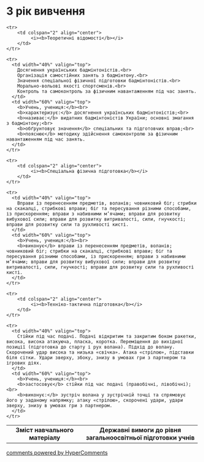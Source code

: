 <div id="hypercomments_widget" class="js-hypercomments-widget invisible"></div>

3 рік вивчення
=============================

<table>
  <body>
    <tr>
      <td width="40%" align="center">
        <b>Зміст навчального матеріалу</b>
      </td>
      <td width="60%" align="center" valign="top">
        <b>Державні вимоги до рівня загальноосвітньої підготовки учнів</b>
      </td>
    </tr>

    <tr>
    	<td colspan="2" align="center">
    		 <i><b>Теоретичні відомості</b></i>
    	</td>
    </tr>

    <tr>
      <td width="40%" valign="top">
        Досягнення українських бадмінтоністів.<br>
		Організація самостійних занять з бадмінтону.<br>
		Значення спеціальної фізичної підготовки бадмінтоністів.<br>
		Морально-вольові якості спортсменів.<br>
		Контроль та самоконтроль за фізичним навантаженням під час занять.
      </td>
      <td width="60%" valign="top">
        <b>Учень, учениця:</b><br>
		<b>характеризує:</b> досягнення українських бадмінтоністів;<br>
		<b>називає:</b> видатних бадмінтоністів України; основні змагання з бадмінтону;<br>
		<b>обґрунтовує значення</b> спеціальних та підготовчих вправ;<br>
		<b>пояснює</b> методику здійснення самоконтролю за фізичним навантаженням під час занять.
      </td>
    </tr>

    <tr>
    	<td colspan="2" align="center">
    		 <i><b>Спеціальна фізична підготовка</b></i>
    	</td>
    </tr>

    <tr>
      <td width="40%" valign="top">
        Вправи із перенесенням предметів, воланів; човниковий біг; стрибки на скакалці, стрибкові вправи; біг та пересування різними способами, із прискоренням; вправи з набивними м’ячами; вправи для розвитку вибухової сили; вправи для розвитку витривалості, сили, гнучкості; вправи для розвитку сили та рухливості кисті.
      </td>
      <td width="60%" valign="top">
        <b>Учень, учениця:</b><br>
        <b>виконує</b> вправи із перенесенням предметів, воланів; човниковий біг; стрибки на скакалці, стрибкові вправи; біг та пересування різними способами, із прискоренням; вправи з набивними м’ячами; вправи для розвитку вибухової сили; вправи для розвитку витривалості, сили, гнучкості; вправи для розвитку сили та рухливості кисті.
      </td>
    </tr>

    <tr>
    	<td colspan="2" align="center">
    		 <i><b>Техніко-тактична підготовка</b></i>
    	</td>
    </tr>

    <tr>
      <td width="40%" valign="top">
        Стійки під час подачі. Подачі відкритим та закритим боком ракетки, висока, висока атакуюча, пласка, коротка. Переміщення до вихідної позиції (підготовка до старту і рух волана). Підхід до волану. Скорочений удар висока та низька «свічка». Атака «стрілою», підставки біля сітки. Удари зверху, збоку, знизу в умовах гри з партнером та ігрових діях.
      </td>
      <td width="60%" valign="top">
        <b>Учень, учениця:</b><br>
        <b>застосовує</b> стійки під час подачі (правобічні, лівобічні);<br>
		<b>виконує:</b> зустріч волана у зустрічній точці та спрямовує його у заданому напрямку; атаку «стрілою», скорочені удари, удари зверху, знизу в умовах гри з партнером.
      </td>
    </tr>
  </body>
</table>

<div class="js-hypercomments-container">
    <a href="http://hypercomments.com" class="hc-link" title="comments widget">comments powered by HyperComments</a>
</div>